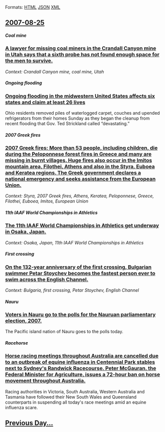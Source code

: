 
Formats: [HTML](2007/08/25/index.html)  [JSON](2007/08/25/index.json)  [XML](2007/08/25/index.xml)  

## [2007-08-25](/news/2007/08/25/index.md)

##### Coal mine
### [ A lawyer for missing coal miners in the Crandall Canyon mine in Utah says that a sixth probe has not found enough space for the men to survive. ](/news/2007/08/25/a-lawyer-for-missing-coal-miners-in-the-crandall-canyon-mine-in-utah-says-that-a-sixth-probe-has-not-found-enough-space-for-the-men-to-surv.md)
_Context: Crandall Canyon mine, coal mine, Utah_

##### Ongoing flooding
### [ Ongoing flooding in the midwestern United States affects six states and claim at least 26 lives ](/news/2007/08/25/ongoing-flooding-in-the-midwestern-united-states-affects-six-states-and-claim-at-least-26-lives.md)
Ohio residents removed piles of waterlogged carpet, couches and upended refrigerators from their homes Sunday as they began the cleanup from recent flooding that Gov. Ted Strickland called &#8220;devastating.&#8221;

##### 2007 Greek fires
### [ 2007 Greek fires: More than 53 people, including children, die during the Peloponnese forest fires in Greece and many are missing in burnt villages. Huge fires also occur in the Imitos mountain area, Filothei, Athens and also in the Styra, Euboea and Keratea regions. The Greek government declares a national emergency and seeks assistance from the European Union. ](/news/2007/08/25/2007-greek-fires-more-than-53-people-including-children-die-during-the-peloponnese-forest-fires-in-greece-and-many-are-missing-in-burnt.md)
_Context: Styra, 2007 Greek fires, Athens, Keratea, Peloponnese, Greece, Filothei, Euboea, Imitos, European Union_

##### 11th IAAF World Championships in Athletics
### [ The 11th IAAF World Championships in Athletics get underway in Osaka, Japan. ](/news/2007/08/25/the-11th-iaaf-world-championships-in-athletics-get-underway-in-osaka-japan.md)
_Context: Osaka, Japan, 11th IAAF World Championships in Athletics_

##### First crossing
### [ On the 132-year anniversary of the first crossing, Bulgarian swimmer Petar Stoychev becomes the fastest person ever to swim across the English Channel. ](/news/2007/08/25/on-the-132-year-anniversary-of-the-first-crossing-bulgarian-swimmer-petar-stoychev-becomes-the-fastest-person-ever-to-swim-across-the-engl.md)
_Context: Bulgaria, first crossing, Petar Stoychev, English Channel_

##### Nauru
### [ Voters in Nauru go to the polls for the Nauruan parliamentary election, 2007. ](/news/2007/08/25/voters-in-nauru-go-to-the-polls-for-the-nauruan-parliamentary-election-2007.md)
The Pacific island nation of Nauru goes to the polls today.

##### Racehorse
### [ Horse racing meetings throughout Australia are cancelled due to an outbreak of equine influenza in Centennial Park stables next to Sydney's Randwick Racecourse. Peter McGauran, the Federal Minister for Agriculture, issues a 72-hour ban on horse movement throughout Australia. ](/news/2007/08/25/horse-racing-meetings-throughout-australia-are-cancelled-due-to-an-outbreak-of-equine-influenza-in-centennial-park-stables-next-to-sydney-s.md)
Racing authorities in Victoria, South Australia, Western Australia and Tasmania have followed their New South Wales and Queensland counterparts in suspending all today&#039;s race meetings amid an equine influenza scare.

## [Previous Day...](/news/2007/08/24/index.md)

